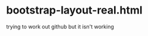 # bootstrap-layout-real.html
trying to work out github but it isn't working


<!doctype html>
<html>
 <head>
<meta charset="UTF-8">
<title>Azriel Hebrado</title>

<link rel = "stylesheet" href = "https://maxcdn.bootstrapcdn.com/bootstrap/3.3.7/css/bootstrap.min.css" />




<link rel = "stylesheet" href = "bootstrap-layout.css" />


</head>
<body>




</body>
</html>

